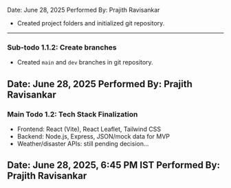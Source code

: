 Date: June 28, 2025 Performed By: Prajith Ravisankar
- Created project folders and initialized git repository.
---
### Sub-todo 1.1.2: Create branches
- Created `main` and `dev` branches in git repository.

Date: June 28, 2025 Performed By: Prajith Ravisankar
---
### Main Todo 1.2: Tech Stack Finalization
- Frontend: React (Vite), React Leaflet, Tailwind CSS
- Backend: Node.js, Express, JSON/mock data for MVP
- Weather/disaster APIs: still pending decision...

Date: June 28, 2025, 6:45 PM IST Performed By: Prajith Ravisankar
---
